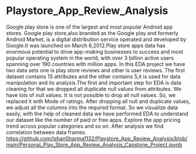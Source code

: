 # Playstore_App_Review_Analysis
Google play store is one of the largest and most popular Android app stores. Google play store,also branded as the Google play and formerly Android Market, is a digital distribution service operated and developed by Google.It was launched on March 6,2012.Play store apps data has enormous potential to drive app-making businesses to success and most popular operating system in the world, with over 3 billion active users spanning over 190 countries with million apps.
In this EDA project we  have two data sets one is play store reviews and other is user reviews. The first dataset contains 13 attributes and the other contains 5,it is used for data manipulation and its analysis.The first and important step for EDA is data cleaning for that we dropped all duplicate null values from attributes. We have lots of null values. It is not possible to drop all null values. So, we replaced it with Mode of ratings.
After dropping all null and duplicate values, we adjust all the columns into the required format. So we visualize data easily, with the help of cleaned data we have performed EDA to understand our dataset like the number of paid or free apps. Explore the app pricing trend across popular categories and so on.
After analysis we find correlation between data frames.
https://github.com/IshanSharma1132/Playstore_App_Review_Analysis/blob/main/Personal_Play_Store_App_Review_Analysis_Capstone_Project.ipynb
